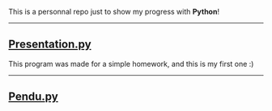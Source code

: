 This is a personnal repo just to show my progress with **Python**!

- - -

## [Presentation.py](https://github.com/JojoFR1/MyPythonProgress/blob/master/Presentation.py)

This program was made for a simple homework, and this is my first one :)

- - -

## [Pendu.py](https://github.com/JojoFR1/MyPythonProgress/blob/master/Pendu.py)
